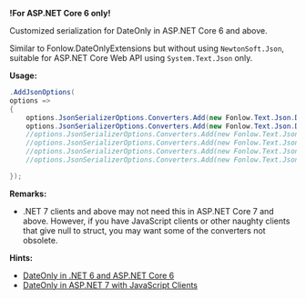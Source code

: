 ﻿**!For ASP.NET Core 6 only!**

Customized serialization for DateOnly in ASP.NET Core 6 and above.

Similar to Fonlow.DateOnlyExtensions but without using `NewtonSoft.Json`, suitable for ASP.NET Core Web API using `System.Text.Json` only.

**Usage:**

```c#
.AddJsonOptions(
options =>
{
	options.JsonSerializerOptions.Converters.Add(new Fonlow.Text.Json.DateOnlyExtensions.DateOnlyJsonConverter()); //needed by JS clients
	options.JsonSerializerOptions.Converters.Add(new Fonlow.Text.Json.DateOnlyExtensions.DateOnlyNullableJsonConverter());
	//options.JsonSerializerOptions.Converters.Add(new Fonlow.Text.Json.DateOnlyExtensions.DateTimeJsonConverter()); // needed by only .NET Framework clients
	//options.JsonSerializerOptions.Converters.Add(new Fonlow.Text.Json.DateOnlyExtensions.DateTimeNullableJsonConverter());
	//options.JsonSerializerOptions.Converters.Add(new Fonlow.Text.Json.DateOnlyExtensions.DateTimeOffsetJsonConverter()); // needed by only .NET Framework clients
	//options.JsonSerializerOptions.Converters.Add(new Fonlow.Text.Json.DateOnlyExtensions.DateTimeOffsetNullableJsonConverter());

});

```


**Remarks:**

* .NET 7 clients and above may not need this in ASP.NET Core 7 and above. However, if you have JavaScript clients or other naughty clients that give null to struct, you may want some of the converters not obsolete.

**Hints:**
* [DateOnly in .NET 6 and ASP.NET Core 6](https://www.codeproject.com/Articles/5325820/DateOnly-in-NET-6-and-ASP-NET-Core-6)
* [DateOnly in ASP.NET 7 with JavaScript Clients](https://www.codeproject.com/Tips/5347111/DateOnly-in-ASP-NET-7-with-JavaScript-Clients)